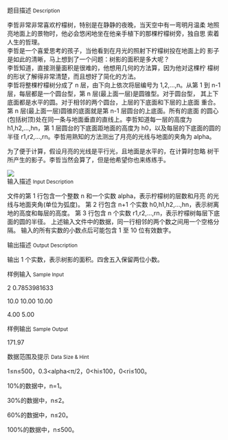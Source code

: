 <div class="panel panel-default">
<div class="area-title">
<span>
题目描述
<small>Description</small>
</span></div>
<div class="panel-body">

<p>李哲非常非常喜欢柠檬树，特别是在静静的夜晚，当天空中有一弯明月温柔 地照亮地面上的景物时，他必会悠闲地坐在他亲手植下的那棵柠檬树旁，独自思 索着人生的哲理。 <br>李哲是一个喜爱思考的孩子，当他看到在月光的照射下柠檬树投在地面上的 影子是如此的清晰，马上想到了一个问题：树影的面积是多大呢？ <br>李哲知道，直接测量面积是很难的，他想用几何的方法算，因为他对这棵柠 檬树的形状了解得非常清楚，而且想好了简化的方法。 <br>李哲将整棵柠檬树分成了 n 层，由下向上依次将层编号为 1,2,…,n。从第 1 到 n-1 层，每层都是一个圆台型，第 n 层(最上面一层)是圆锥型。对于圆台型， 其上下底面都是水平的圆。对于相邻的两个圆台，上层的下底面和下层的上底面 重合。第 n 层(最上面一层)圆锥的底面就是第 n-1 层圆台的上底面。所有的底面 的圆心(包括树顶)处在同一条与地面垂直的直线上。李哲知道每一层的高度为 h1,h2,…,hn，第 1 层圆台的下底面距地面的高度为 h0，以及每层的下底面的圆的 半径 r1,r2,…,rn。李哲用熟知的方法测出了月亮的光线与地面的夹角为 alpha。</p>
<p>为了便于计算，假设月亮的光线是平行光，且地面是水平的，在计算时忽略 树干所产生的影子。李哲当然会算了，但是他希望你也来练练手。 </p>

<img src="/source/codevs/codevs-1786/img/aHR0cDovL3d3dy5qb3lvaS5jbi9wcm9ibGVtL2NvZGV2cy0xNzg2L2h0dHA6Ly9jb2RldnMuY24vbWVkaWEvaW1hZ2UvMTM2NTc3MDY2NS43NzAuMzI3NzMyNzk0NjQzLnBuZw==.png" style="max-width:700px">

</div>
</div>

<div class="panel panel-default">
<div class="area-title">
<span>
输入描述
<small>Input Description</small>
</span></div>
<div class="panel-body">
<p>文件的第 1 行包含一个整数 n 和一个实数 alpha，表示柠檬树的层数和月亮 的光线与地面夹角(单位为弧度)。 第 2 行包含 n+1 个实数 h0,h1,h2,…,hn，表示树离地的高度和每层的高度。 第 3 行包含 n 个实数 r1,r2,…,rn，表示柠檬树每层下底面的圆的半径。 上述输入文件中的数据，同一行相邻的两个数之间用一个空格分隔。 输入的所有实数的小数点后可能包含 1 至 10 位有效数字。 </p>

</div>
</div>
<div  class="panel panel-default">
<div class="area-title">
<span>
输出描述
<small>Output Description</small>
</span></div>
<div class="panel-body">

<p>输出 1 个实数，表示树影的面积。四舍五入保留两位小数。</p>

</div>
</div>


<div class="panel panel-default">
<div class="area-title">
<span>
样例输入
<small>Sample Input</small>
</span></div>
<div class="panel-body">
<p>2 <span style="">0.7853981633 </span></p>
<p><span style="">10.0 10.00 10.00</span></p>
<p><span style=""> 4.00 5.00</span></p>

</div>
</div>

<div class="panel panel-default">
<div class="area-title">
<span>
样例输出
<small>Sample Output</small>
</span></div>
<div class="panel-body">
<p>171.97</p>

</div>
</div>

<div class="panel panel-default">
<div class="area-title">
<span>
数据范围及提示
<small>Data Size & Hint</small>
</span></div>
<div class="panel-body">
<p>1≤n≤500，0.3&lt;alpha&lt;π/2，0&lt;hi≤100，0&lt;ri≤100。</p>
<p>10%的数据中，n=1。</p>
<p>30%的数据中，n≤2。</p>
<p>60%的数据中，n≤20。</p>
<p>100%的数据中，n≤500。 </p>
</div>
</div>